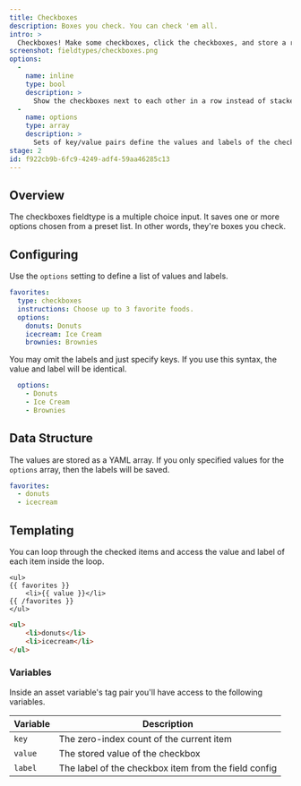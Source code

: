 ```yaml
---
title: Checkboxes
description: Boxes you check. You can check 'em all.
intro: >
  Checkboxes! Make some checkboxes, click the checkboxes, and store a record of which boxes of which ones you clicked. They're boxes you check.
screenshot: fieldtypes/checkboxes.png
options:
  -
    name: inline
    type: bool
    description: >
      Show the checkboxes next to each other in a row instead of stacked vertically. Default: `false`
  -
    name: options
    type: array
    description: >
      Sets of key/value pairs define the values and labels of the checkbox options.
stage: 2
id: f922cb9b-6fc9-4249-adf4-59aa46285c13
---
```

## Overview

The checkboxes fieldtype is a multiple choice input. It saves one or more options chosen from a preset list. In other words, they're boxes you check.

## Configuring

Use the `options` setting to define a list of values and labels.

``` yaml
favorites:
  type: checkboxes
  instructions: Choose up to 3 favorite foods.
  options:
    donuts: Donuts
    icecream: Ice Cream
    brownies: Brownies
```

You may omit the labels and just specify keys. If you use this syntax, the value and label will be identical.

``` yaml
  options:
    - Donuts
    - Ice Cream
    - Brownies
```

## Data Structure

The values are stored as a YAML array. If you only specified values for the `options` array, then the labels will be saved.

``` yaml
favorites:
  - donuts
  - icecream
```



## Templating

You can loop through the checked items and access the value and label of each item inside the loop.

```
<ul>
{{ favorites }}
    <li>{{ value }}</li>
{{ /favorites }}
</ul>
```

```html
<ul>
    <li>donuts</li>
    <li>icecream</li>
</ul>
```

### Variables

Inside an asset variable's tag pair you'll have access to the following variables.

| Variable | Description |
|----------|-------------|
| `key` | The zero-index count of the current item |
| `value` | The stored value of the checkbox |
| `label` | The label of the checkbox item from the field config |


